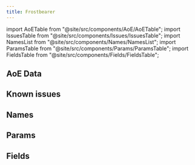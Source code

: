 ```yaml
---
title: Frostbearer
---
```


import AoETable from "@site/src/components/AoE/AoETable";
import IssuesTable from "@site/src/components/Issues/IssuesTable";
import NamesList from "@site/src/components/Names/NamesList";
import ParamsTable from "@site/src/components/Params/ParamsTable";
import FieldsTable from "@site/src/components/Fields/FieldsTable";

## AoE Data

<AoETable item_key="frostbearer" data_src="weapon" />

## Known issues

<IssuesTable item_key="frostbearer" data_src="weapon" />

## Names

<NamesList item_key="frostbearer" data_src="weapon" />

## Params

<ParamsTable item_key="frostbearer" data_src="weapon" />

## Fields

<FieldsTable item_key="frostbearer" data_src="weapon" />
